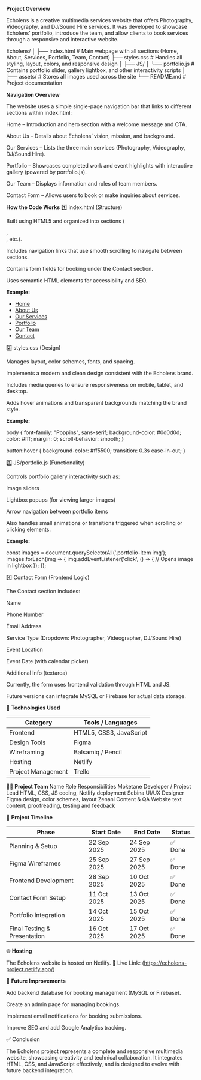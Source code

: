 **Project Overview**

Echolens is a creative multimedia services website that offers Photography, Videography, and DJ/Sound Hire services.
It was developed to showcase Echolens’ portfolio, introduce the team, and allow clients to book services through a responsive and interactive website.

Echolens/
│
├── index.html          # Main webpage with all sections (Home, About, Services, Portfolio, Team, Contact)
├── styles.css          # Handles all styling, layout, colors, and responsive design
│
├── JS/
│   └── portfolio.js    # Contains portfolio slider, gallery lightbox, and other interactivity scripts
│
├── assets/             # Stores all images used across the site
└── README.md           # Project documentation

**Navigation Overview**

The website uses a simple single-page navigation bar that links to different sections within index.html:

Home – Introduction and hero section with a welcome message and CTA.

About Us – Details about Echolens’ vision, mission, and background.

Our Services – Lists the three main services (Photography, Videography, DJ/Sound Hire).

Portfolio – Showcases completed work and event highlights with interactive gallery (powered by portfolio.js).

Our Team – Displays information and roles of team members.

Contact Form – Allows users to book or make inquiries about services.

**How the Code Works**
1️⃣ index.html (Structure)

Built using HTML5 and organized into sections (<section id="home">, <section id="about">, etc.).

Includes navigation links that use smooth scrolling to navigate between sections.

Contains form fields for booking under the Contact section.

Uses semantic HTML elements for accessibility and SEO.

**Example:**

<nav>
  <ul>
    <li><a href="#home">Home</a></li>
    <li><a href="#about">About Us</a></li>
    <li><a href="#services">Our Services</a></li>
    <li><a href="#portfolio">Portfolio</a></li>
    <li><a href="#team">Our Team</a></li>
    <li><a href="#contact">Contact</a></li>
  </ul>
</nav>

2️⃣ styles.css (Design)

Manages layout, color schemes, fonts, and spacing.

Implements a modern and clean design consistent with the Echolens brand.

Includes media queries to ensure responsiveness on mobile, tablet, and desktop.

Adds hover animations and transparent backgrounds matching the brand style.

**Example:**

body {
  font-family: "Poppins", sans-serif;
  background-color: #0d0d0d;
  color: #fff;
  margin: 0;
  scroll-behavior: smooth;
}

button:hover {
  background-color: #ff5500;
  transition: 0.3s ease-in-out;
}

3️⃣ JS/portfolio.js (Functionality)

Controls portfolio gallery interactivity such as:

Image sliders

Lightbox popups (for viewing larger images)

Arrow navigation between portfolio items

Also handles small animations or transitions triggered when scrolling or clicking elements.

**Example:**

const images = document.querySelectorAll('.portfolio-item img');
images.forEach(img => {
  img.addEventListener('click', () => {
    // Opens image in lightbox
  });
});

4️⃣ Contact Form (Frontend Logic)

The Contact section includes:

Name

Phone Number

Email Address

Service Type (Dropdown: Photographer, Videographer, DJ/Sound Hire)

Event Location

Event Date (with calendar picker)

Additional Info (textarea)

Currently, the form uses frontend validation through HTML and JS.

Future versions can integrate MySQL or Firebase for actual data storage.

🧩 **Technologies Used**

| Category           | Tools / Languages       |
| ------------------ | ----------------------- |
| Frontend           | HTML5, CSS3, JavaScript |
| Design Tools       | Figma                   |
| Wireframing        | Balsamiq / Pencil       |
| Hosting            | Netlify                 |
| Project Management | Trello                  |

👩‍💻 **Project Team**
Name	        Role	                    Responsibilities
Moketane	    Developer / Project Lead	HTML, CSS, JS coding, Netlify deployment
Sebina	      UI/UX Designer	          Figma design, color schemes, layout
Zenani	      Content & QA	            Website text content, proofreading, testing and feedback

📅 **Project Timeline**

| Phase                        | Start Date  | End Date    | Status |
| ---------------------------- | ----------- | ----------- | ------ |
| Planning & Setup             | 22 Sep 2025 | 24 Sep 2025 | ✅ Done |
| Figma Wireframes             | 25 Sep 2025 | 27 Sep 2025 | ✅ Done |
| Frontend Development         | 28 Sep 2025 | 10 Oct 2025 | ✅ Done |
| Contact Form Setup           | 11 Oct 2025 | 13 Oct 2025 | ✅ Done |
| Portfolio Integration        | 14 Oct 2025 | 15 Oct 2025 | ✅ Done |
| Final Testing & Presentation | 16 Oct 2025 | 17 Oct 2025 | ✅ Done |

🌐 **Hosting**

The Echolens website is hosted on Netlify.
🔗 Live Link: (https://echolens-project.netlify.app/)

🚀 **Future Improvements**

Add backend database for booking management (MySQL or Firebase).

Create an admin page for managing bookings.

Implement email notifications for booking submissions.

Improve SEO and add Google Analytics tracking.

✅ Conclusion

The Echolens project represents a complete and responsive multimedia website, showcasing creativity and technical collaboration. It integrates HTML, CSS, and JavaScript effectively, and is designed to evolve with future backend integration.







